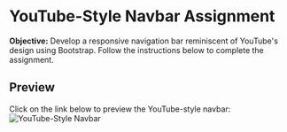 # YouTube-Style Navbar Assignment

**Objective:**
Develop a responsive navigation bar reminiscent of YouTube's design using Bootstrap. Follow the instructions below to complete the assignment.

## Preview
Click on the link below to preview the YouTube-style navbar:
![YouTube-Style Navbar](https://ibb.co/fqcTyPD)
